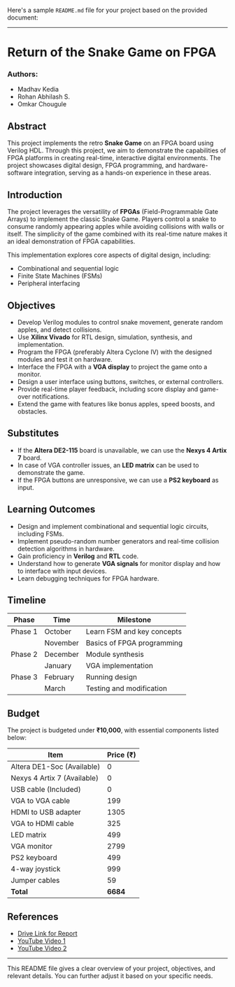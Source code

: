 Here's a sample `README.md` file for your project based on the provided document:

---

# Return of the Snake Game on FPGA

### Authors:
- Madhav Kedia  
- Rohan Abhilash S.  
- Omkar Chougule  

## Abstract
This project implements the retro **Snake Game** on an FPGA board using Verilog HDL. Through this project, we aim to demonstrate the capabilities of FPGA platforms in creating real-time, interactive digital environments. The project showcases digital design, FPGA programming, and hardware-software integration, serving as a hands-on experience in these areas.

## Introduction
The project leverages the versatility of **FPGAs** (Field-Programmable Gate Arrays) to implement the classic Snake Game. Players control a snake to consume randomly appearing apples while avoiding collisions with walls or itself. The simplicity of the game combined with its real-time nature makes it an ideal demonstration of FPGA capabilities.

This implementation explores core aspects of digital design, including:
- Combinational and sequential logic
- Finite State Machines (FSMs)
- Peripheral interfacing

## Objectives
- Develop Verilog modules to control snake movement, generate random apples, and detect collisions.
- Use **Xilinx Vivado** for RTL design, simulation, synthesis, and implementation.
- Program the FPGA (preferably Altera Cyclone IV) with the designed modules and test it on hardware.
- Interface the FPGA with a **VGA display** to project the game onto a monitor.
- Design a user interface using buttons, switches, or external controllers.
- Provide real-time player feedback, including score display and game-over notifications.
- Extend the game with features like bonus apples, speed boosts, and obstacles.

## Substitutes
- If the **Altera DE2-115** board is unavailable, we can use the **Nexys 4 Artix 7** board.
- In case of VGA controller issues, an **LED matrix** can be used to demonstrate the game.
- If the FPGA buttons are unresponsive, we can use a **PS2 keyboard** as input.

## Learning Outcomes
- Design and implement combinational and sequential logic circuits, including FSMs.
- Implement pseudo-random number generators and real-time collision detection algorithms in hardware.
- Gain proficiency in **Verilog** and **RTL** code.
- Understand how to generate **VGA signals** for monitor display and how to interface with input devices.
- Learn debugging techniques for FPGA hardware.

## Timeline

| Phase   | Time       | Milestone                          |
|---------|------------|------------------------------------|
| Phase 1 | October    | Learn FSM and key concepts         |
|         | November   | Basics of FPGA programming         |
| Phase 2 | December   | Module synthesis                   |
|         | January    | VGA implementation                 |
| Phase 3 | February   | Running design                     |
|         | March      | Testing and modification           |

## Budget
The project is budgeted under **₹10,000**, with essential components listed below:

| Item                      | Price (₹) |
|----------------------------|-----------|
| Altera DE1-Soc (Available)  | 0         |
| Nexys 4 Artix 7 (Available) | 0         |
| USB cable (Included)        | 0         |
| VGA to VGA cable            | 199       |
| HDMI to USB adapter         | 1305      |
| VGA to HDMI cable           | 325       |
| LED matrix                  | 499       |
| VGA monitor                 | 2799      |
| PS2 keyboard                | 499       |
| 4-way joystick              | 999       |
| Jumper cables               | 59        |
| **Total**                   | **6684**  |

## References
- [Drive Link for Report](https://drive.google.com/file/d/1cGgnBA8dDdktOeK71ILNqDV473CABYY8/view?usp=drivesdk)
- [YouTube Video 1](https://youtu.be/fJycFrYZnUM?feature=shared)
- [YouTube Video 2](https://youtu.be/yVLQgiavj5I?feature=shared)

---

This README file gives a clear overview of your project, objectives, and relevant details. You can further adjust it based on your specific needs.
